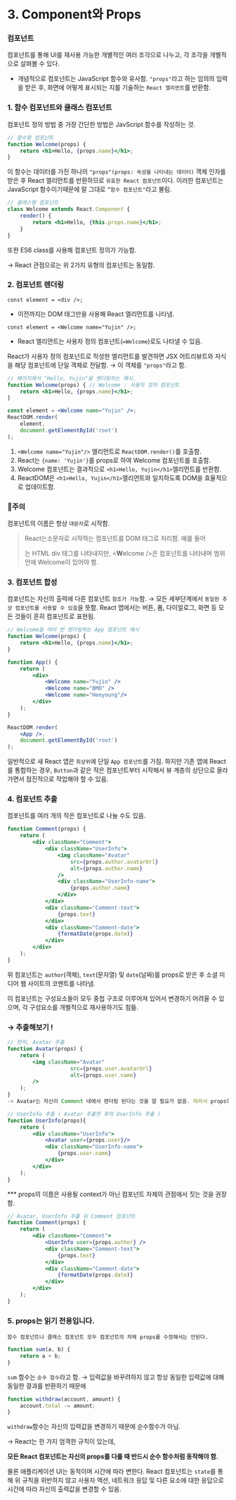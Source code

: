 # 3. Component와 Props

### 컴포넌트

컴포넌트를 통해 UI를 재사용 가능한 개별적인 여러 조각으로 나누고, 각 조각을 개별적으로 살펴볼 수 있다.

- 개념적으로 컴포넌트는 JavaScript 함수와 유사함. `"props"`라고 하는 임의의 입력을 받은 후, 화면에 어떻게 표시되는 지를 기술하는 `React 엘리먼트`를 반환함.

### 1. 함수 컴포넌트와 클래스 컴포넌트

컴포넌트 정의 방법 중 가장 간단한 방법은 JavScript 함수를 작성하는 것.

```jsx
// 함수형 컴포넌트
function Welcome(props) {
	return <h1>Hello, {props.name}</h1>;
}
```

이 함수는 데이터를 가진 하나의 `"props"(props: 속성을 나타내는 데이터)` 객체 인자를 받은 후 React 엘리먼트를 반환하므로 `유효한 React 컴포넌트`이다. 이러한 컴포넌트는 JavaScript 함수이기때문에 말 그대로 `“함수 컴포넌트"`라고 불림.

```jsx
// 클래스형 컴포넌트
class Welcome extends React.Component {
	render() {
		return <h1>Hello, {this.props.name}</h1>;
	}
}
```

또한 ES6 class를 사용해 컴포넌트 정의가 가능함.

→ React 관점으로는 위 2가지 유형의 컴포넌트는 동일함.

### 2. 컴포넌트 렌더링

`const element = <div />;`

- 이전까지는 DOM 태그만을 사용해 React 엘리먼트를 나타냄.

`const element = <Welcome name="Yujin" />;` 

- React 엘리먼트는 사용자 정의 컴포넌트(`=Welcome`)로도 나타낼 수 있음.

React가 사용자 정의 컴포넌트로 작성한 엘리먼트를 발견하면 JSX 어트리뷰트와 자식을 해당 컴포넌트에 단일 객체로 전달함. → 이 객체를 `"props"`라고 함.

```jsx
// 페이지에서 "Hello, Yujin"을 렌더링하는 예시.
function Welcome(props) { // Welcome : 사용자 정의 컴포넌트
	return <h1>Hello, {props.name}</h1>;
}

const element = <Welcome name="Yujin" />;
ReactDOM.render(
	element,
	document.getElementById('root')
);
```

1. `<Welcome name="Yujin"/>` 엘리먼트로 `ReactDOM.render()`를 호출함.
2. React는 `{name: 'Yujin'}`를 props로 하여 Welcome 컴포넌트를 호출함.
3. Welcome 컴포넌트는 결과적으로 `<h1>Hello, Yujin</h1>`엘리먼트를 반환함.
4. ReactDOM은 `<h1>Hello, Yujin</h1>`엘리먼트와 일치하도록 DOM을 효율적으로 업데이트함.

### 🤚주의

 컴포넌트의 이름은 항상 `대문자`로 시작함.

> React는소문자로 시작하는 컴포넌트를 DOM 태그로 처리함. 예를 들어 <div />는 HTML div 태그를 나타내지만, <**W**elcome />은 컴포넌트를 나타내며 범위 안에 Welcome이 있어야 함.
> 

### 3. 컴포넌트 합성

컴포넌트는 자신의 출력에 다른 컴포넌트 `참조가 가능`함. → 모든 세부단계에서 `동일한 추상 컴포넌트를 사용할 수 있음`을 뜻함. React 앱에서는 버튼, 폼, 다이얼로그, 화면 등 모든 것들이 흔히 컴포넌트로 표현됨.

```jsx
// Welcome을 여러 번 렌더링하는 App 컴포넌트 예시
function Welcome(props) {
	return <h1>Hello, {props.name}</h1>;
}

function App() {
	return (
		<div>
			<Welcome name="Yujin" />
			<Welcome name="BMO" />
			<Welcome name="Heeyoung"/>
		</div>
	);
}

ReactDOM.render(
	<App />,
	document.getElementById('root')
);
```

일반적으로 새 React 앱은 `최상위`에 단일 `App 컴포넌트`를 가짐. 하지만 기존 앱에 React를 통합하는 경우, `Button`과 같은 작은 컴포넌트부터 시작해서 뷰 계층의 상단으로 올라가면서 점진적으로 작업해야 할 수 있음.

### 4. 컴포넌트 추출

컴포넌트를 여러 개의 작은 컴포넌트로 나눌 수도 있음.

```jsx
function Comment(props) {
	return (
		<div className="Comment">
			<div className="UserInfo">
				<img className="Avatar"
					src={props.author.avatarUrl}
					alt={props.author.name}
				/>
				<div className="UserInfo-name">
					{props.author.name}
				</div>
			</div>
			<div className="Comment-text">
				{props.text}
			</div>
			<div className="Comment-date">
				{formatDate(props.date)}
			</div>
		</div>
	);
}
```

위 컴포넌트는 `author`(객체), `text`(문자열) 및 `date`(날짜)를 props로 받은 후 소셜 미디어 웹 사이트의 코멘트를 나타냄.

이 컴포넌트는 구성요소들이 모두 중첩 구조로 이루어져 있어서 변경하기 어려울 수 있으며, 각 구성요소를 개별적으로 재사용하기도 힘듦.

### → 추출해보기 !

```jsx
// 먼저, Avatar 추출
function Avatar(props) {
	return (
		<img className="Avatar"
					src={props.user.avatarUrl}
					alt={props.user.name}
		/>
	);
}
-> Avatar는 자신이 Comment 내에서 렌더링 된다는 것을 알 필요가 없음. 따라서 props의 이름을 author에서 더욱 일반화된 user로 변경함.

// UserInfo 추출 ( Avatar 추출한 후의 UserInfo 추출 )
function UserInfo(props){
	return (
		<div className="UserInfo">	
			<Avatar user={props.user}/>
			<div className="UserInfo-name">
				{props.user.name}
			</div>
		</div>
	);
}
```

*** props의 이름은 사용될 context가 아닌 컴포넌트 자체의 관점에서 짓는 것을 권장함.

```jsx
// Avatar, UserInfo 추출 뒤 Comment 컴포넌트
function Comment(props) {
	return (
		<div className="Comment">
			<UserInfo user={props.author} />
			<div className="Comment-text">
				{props.text}
			</div>
			<div className="Comment-date">
				{formatDate(props.date)}
			</div>
		</div>
	);
}
```

### 5. props는 읽기 전용입니다.

`함수 컴포넌트나 클래스 컴포넌트 모두 컴포넌트의 자체 props를 수정해서는 안된다.`

```jsx
function sum(a, b) {
	return a + b;
}
```

`sum` 함수는 `순수 함수`라고 함. → 입력값을 바꾸려하지 않고 항상 동일한 입력값에 대해 동일한 결과를 반환하기 때문에

```jsx
function withdraw(account, amount) {
	account.total -= amount;
}
```

`withdraw`함수는 자신의 입력값을 변경하기 때문에 순수함수가 아님.

→ React는 한 가지 엄격한 규칙이 있는데, 

**모든 React 컴포넌트는 자신의 props를 다룰 때 반드시 순수 함수처럼 동작해야 함.**

물론 애플리케이션 UI는 동적이며 시간에 따라 변한다. React 컴포넌트는 `state`를 통해 위 규칙을 위반하지 않고 사용자 액션, 네트워크 응답 및 다른 요소에 대한 응답으로 시간에 따라 자신의 출력값을 변경할 수 있음.